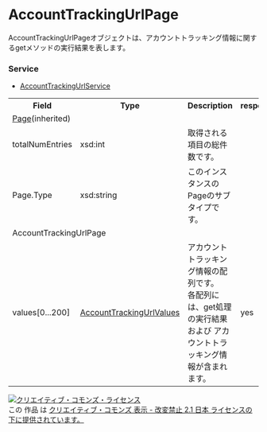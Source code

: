 # AccountTrackingUrlPage
AccountTrackingUrlPageオブジェクトは、アカウントトラッキング情報に関するgetメソッドの実行結果を表します。

### Service
+ [AccountTrackingUrlService](../services/AccountTrackingUrlService.md)

<table>
 <tr>
  <th>Field</th>
  <th>Type</th>
  <th>Description</th>
  <th>response</th>
  <th>get</th>
  <th>add</th>
  <th>set</th>
  <th>remove</th>
 </tr>
 <tr>
  <td colspan="8"><a href="./Page.md">Page</a>(inherited)</td>
 </tr>
 <tr>
  <td>totalNumEntries</td>
  <td>xsd:int</td>
  <td>取得される項目の総件数です。</td>
  <td colspan="5"></td>
 </tr>
 <tr>
  <td>Page.Type</td>
  <td>xsd:string</td>
  <td>このインスタンスのPageのサブタイプです。 </td>
  <td colspan="5"></td>
 </tr>
 <tr>
  <td colspan="8">AccountTrackingUrlPage</td>
 </tr>
 <tr>
  <td>values[0...200]</td>
  <td><a href="./AccountTrackingUrlValues.md">AccountTrackingUrlValues</a></td>
  <td>アカウントトラッキング情報の配列です。<br>各配列には、get処理の実行結果および アカウントトラッキング情報が含まれます。</td>
  <td>yes</td>
  <td>-</td>
  <td>-</td>
  <td>-</td>
  <td>-</td>
 </tr>
</table>

<a rel="license" href="http://creativecommons.org/licenses/by-nd/2.1/jp/"><img alt="クリエイティブ・コモンズ・ライセンス" style="border-width:0" src="https://i.creativecommons.org/l/by-nd/2.1/jp/88x31.png" /></a><br />この 作品 は <a rel="license" href="http://creativecommons.org/licenses/by-nd/2.1/jp/">クリエイティブ・コモンズ 表示 - 改変禁止 2.1 日本 ライセンスの下に提供されています。</a>
